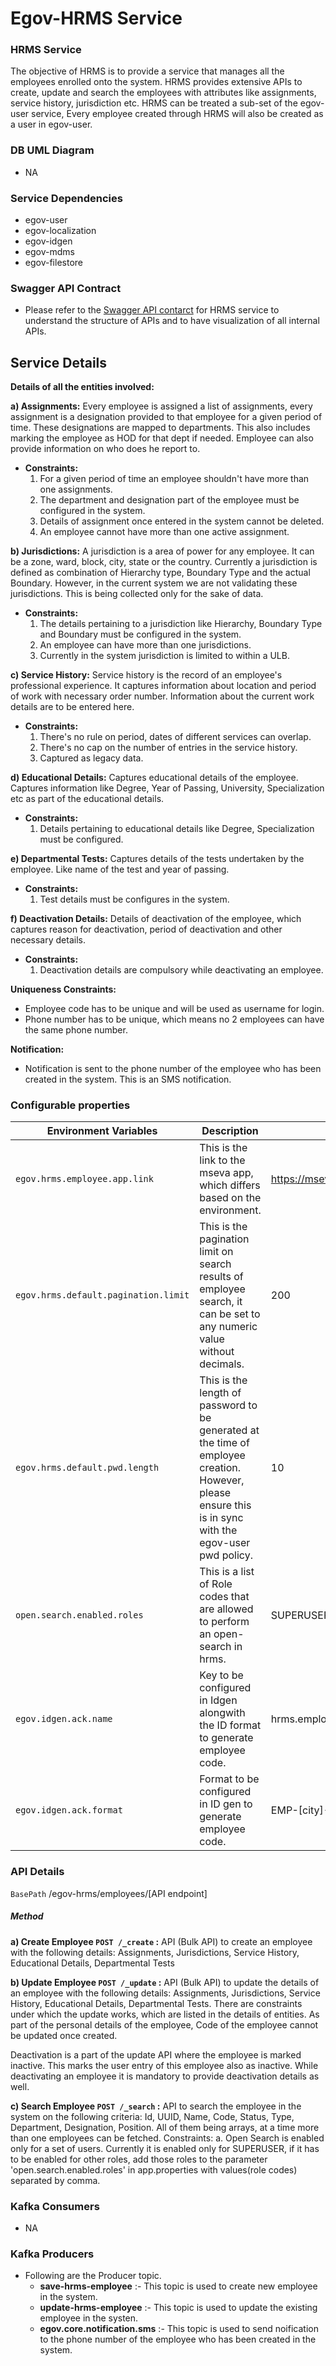 # Egov-HRMS Service
### HRMS Service
The objective of HRMS is to provide a service that manages all the employees enrolled onto the system. HRMS provides extensive APIs to create, update and search the employees with attributes like assignments, service history, jurisdiction etc. HRMS can be treated a sub-set of the egov-user service, Every employee created through HRMS will also be created as a user in egov-user. 

### DB UML Diagram

- NA

### Service Dependencies
- egov-user
- egov-localization
- egov-idgen
- egov-mdms
- egov-filestore

### Swagger API Contract
- Please refer to the [Swagger API contarct](https://editor.swagger.io/?url=https://raw.githubusercontent.com/egovernments/egov-services/master/docs/rainmaker/egov-hrms/v1-0-0.yml#!/) for HRMS service to understand the structure of APIs and to have visualization of all internal APIs.


## Service Details
**Details of all the entities involved:** 

**a) Assignments:** Every employee is assigned a list of assignments, every assignment is a designation provided to that employee for a given period of time. These designations are mapped to departments. This also includes marking the employee as HOD for that dept if needed. Employee can also provide information on who does he report to.
   
   - **Constraints:**
        1. For a given period of time an employee shouldn't have more than one assignments.
        2. The department and designation part of the employee must be configured in the system.
        3. Details of assignment once entered in the system cannot be deleted.
        4. An employee cannot have more than one active assignment.

**b) Jurisdictions:** A jurisdiction is a area of power for any employee. It can be a zone, ward, block, city, state or the country. Currently a jurisdiction is defined as combination of Hierarchy type, Boundary Type and the actual Boundary. However, in the current system we are not validating these jurisdictions. This is being collected only for the sake of data.
   
   - **Constraints:**
        1. The details pertaining to a jurisdiction like Hierarchy, Boundary Type and Boundary must be configured in the system.
        2. An employee can have more than one jurisdictions.
        3. Currently in the system jurisdiction is limited to within a ULB.

**c) Service History:** Service history is the record of an employee's professional experience. It captures information about location and period of work with necessary order number. Information about the current work details are to be entered here.
   
   - **Constraints:**
        1. There's no rule on period, dates of different services can overlap.
        2. There's no cap on the number of entries in the service history.
        3. Captured as legacy data.

**d) Educational Details:** Captures educational details of the employee. Captures information like Degree, Year of Passing, University, Specialization etc as part of the educational details.
   
   - **Constraints:**
        1. Details pertaining to educational details like Degree, Specialization must be configured.


**e) Departmental Tests:** Captures details of the tests undertaken by the employee. Like name of the test and year of passing.
   
   - **Constraints:**
        1. Test details must be configures in the system.  

**f) Deactivation Details:** Details of deactivation of the employee, which captures reason for deactivation, period of deactivation and other necessary details. 
  
   - **Constraints:**
        1. Deactivation details are compulsory while deactivating an employee.
   


**Uniqueness Constraints:**
- Employee code has to be unique and will be used as username for login.
- Phone number has to be unique, which means no 2 employees can have the same phone number. 



**Notification:**
- Notification is sent to the phone number of the employee who has been created in the system. This is an SMS notification.

### Configurable properties

| Environment Variables                     | Description                                                                                                                                               | Value                                             |
| ----------------------------------------- | ----------------------------------------------------------------------------------------------------------------------------------------------------------|---------------------------------------------------|
| `egov.hrms.employee.app.link`             | This is the link to the mseva app, which differs based on the environment.                                                                                | https://mseva.lgpunjab.gov.in/employee/user/login |
| `egov.hrms.default.pagination.limit`      | This is the pagination limit on search results of employee search, it can be set to any numeric value without decimals.                                   | 200                                               |
| `egov.hrms.default.pwd.length`            | This is the length of password to be generated at the time of employee creation. However, please ensure this is in sync with the egov-user pwd policy.    | 10                                                |
| `open.search.enabled.roles`               | This is a list of Role codes that are allowed to perform an open-search in hrms.                                                                          | SUPERUSER,ADMIN                                   |
| `egov.idgen.ack.name`                     | Key to be configured in Idgen alongwith the ID format to generate employee code.                                                                          | hrms.employeecode                                 |
|  `egov.idgen.ack.format`                  | Format to be configured in ID gen to generate employee code.                                                                                              | EMP-[city]-[SEQ_EG_HRMS_EMP_CODE]                 |
### API Details

`BasePath` /egov-hrms/employees/[API endpoint]

##### Method
**a) Create Employee `POST /_create` :** API (Bulk API) to create an employee with the following details: Assignments, Jurisdictions, Service History, Educational Details, Departmental Tests

**b) Update Employee `POST /_update` :** API (Bulk API) to update the details of an employee with the following details: Assignments, Jurisdictions, Service History, Educational Details, Departmental Tests. There are constraints under which the update works, which are listed in the details of entities. As part of the personal details of the employee, Code of the employee cannot be updated once created.

Deactivation is a part of the update API where the employee is marked inactive. This marks the user entry of this employee also as inactive. While deactivating an employee it is mandatory to provide deactivation details as well.

**c) Search Employee `POST /_search` :** API to search the employee in the system on the following criteria: Id, UUID, Name, Code, Status, Type, Department, Designation, Position. All of them being arrays, at a time more than one employees can be fetched.
Constraints: a. Open Search is enabled only for a set of users. Currently it is enabled only for SUPERUSER, if it has to be enabled for other roles, add those roles to the parameter 'open.search.enabled.roles' in app.properties with values(role codes) separated by comma.

### Kafka Consumers

- NA

### Kafka Producers

- Following are the Producer topic.
    - **save-hrms-employee** :- This topic is used to create new employee in the system.
    - **update-hrms-employee** :- This topic is used to update the existing employee in the systen.
    - **egov.core.notification.sms** :- This topic is used to send noification to the phone number of the employee who has been created in the system.